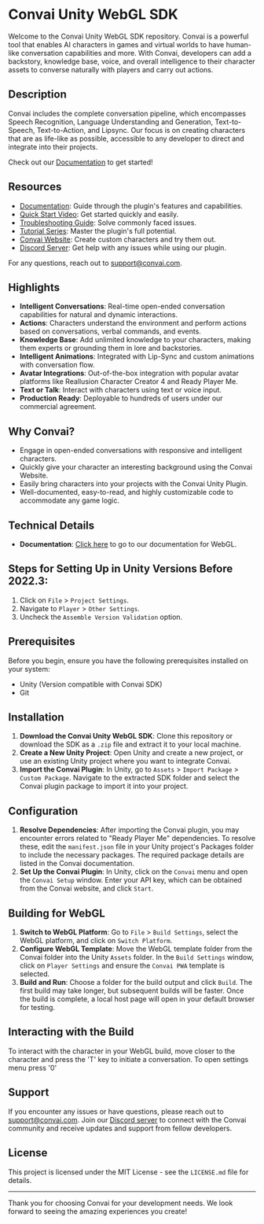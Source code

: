 # Convai Unity WebGL SDK

Welcome to the Convai Unity WebGL SDK repository. Convai is a powerful tool that enables AI characters in games and virtual worlds to have human-like conversation capabilities and more. With Convai, developers can add a backstory, knowledge base, voice, and overall intelligence to their character assets to converse naturally with players and carry out actions.

## Description

Convai includes the complete conversation pipeline, which encompasses Speech Recognition, Language Understanding and Generation, Text-to-Speech, Text-to-Action, and Lipsync. Our focus is on creating characters that are as life-like as possible, accessible to any developer to direct and integrate into their projects.

Check out our [Documentation](https://docs.convai.com/api-docs/plugins-and-integrations/unity-plugin) to get started!

## Resources

- [Documentation](https://docs.convai.com/api-docs/plugins-and-integrations/unity-plugin): Guide through the plugin's features and capabilities.
- [Quick Start Video](https://youtu.be/Vhr7IvfITgU): Get started quickly and easily.
- [Troubleshooting Guide](https://docs.convai.com/api-docs/plugins-and-integrations/unity-plugin/troubleshooting-guide): Solve commonly faced issues.
- [Tutorial Series](https://www.youtube.com/playlist?list=PLn_7tCx0ChipYHtbe8yzdV5kMbozN2EeB): Master the plugin's full potential.
- [Convai Website](https://convai.com/): Create custom characters and try them out.
- [Discord Server](https://discord.gg/5mRtu2WhEm): Get help with any issues while using our plugin.

For any questions, reach out to support@convai.com.

## Highlights

- **Intelligent Conversations**: Real-time open-ended conversation capabilities for natural and dynamic interactions.
- **Actions**: Characters understand the environment and perform actions based on conversations, verbal commands, and events.
- **Knowledge Base**: Add unlimited knowledge to your characters, making them experts or grounding them in lore and backstories.
- **Intelligent Animations**: Integrated with Lip-Sync and custom animations with conversation flow.
- **Avatar Integrations**: Out-of-the-box integration with popular avatar platforms like Reallusion Character Creator 4 and Ready Player Me.
- **Text or Talk**: Interact with characters using text or voice input.
- **Production Ready**: Deployable to hundreds of users under our commercial agreement.

## Why Convai?

- Engage in open-ended conversations with responsive and intelligent characters.
- Quickly give your character an interesting background using the Convai Website.
- Easily bring characters into your projects with the Convai Unity Plugin.
- Well-documented, easy-to-read, and highly customizable code to accommodate any game logic.

## Technical Details

- **Documentation**: [Click here](https://docs.convai.com/api-docs/plugins-and-integrations/unity-plugin/building-for-webgl) to go to our documentation for WebGL.

## Steps for Setting Up in Unity Versions Before 2022.3:

1. Click on `File` > `Project Settings`.
2. Navigate to `Player` > `Other Settings`.
3. Uncheck the `Assemble Version Validation` option.

## Prerequisites

Before you begin, ensure you have the following prerequisites installed on your system:

- Unity (Version compatible with Convai SDK)
- Git

## Installation

1. **Download the Convai Unity WebGL SDK**: Clone this repository or download the SDK as a `.zip` file and extract it to your local machine.
2. **Create a New Unity Project**: Open Unity and create a new project, or use an existing Unity project where you want to integrate Convai.
3. **Import the Convai Plugin**: In Unity, go to `Assets` > `Import Package` > `Custom Package`. Navigate to the extracted SDK folder and select the Convai plugin package to import it into your project.

## Configuration

1. **Resolve Dependencies**: After importing the Convai plugin, you may encounter errors related to "Ready Player Me" dependencies. To resolve these, edit the `manifest.json` file in your Unity project's Packages folder to include the necessary packages. The required package details are listed in the Convai documentation.
2. **Set Up the Convai Plugin**: In Unity, click on the `Convai` menu and open the `Convai Setup` window. Enter your API key, which can be obtained from the Convai website, and click `Start`.

## Building for WebGL

1. **Switch to WebGL Platform**: Go to `File` > `Build Settings`, select the WebGL platform, and click on `Switch Platform`.
2. **Configure WebGL Template**: Move the WebGL template folder from the Convai folder into the Unity `Assets` folder. In the `Build Settings` window, click on `Player Settings` and ensure the `Convai PWA` template is selected.
3. **Build and Run**: Choose a folder for the build output and click `Build`. The first build may take longer, but subsequent builds will be faster. Once the build is complete, a local host page will open in your default browser for testing.

## Interacting with the Build
To interact with the character in your WebGL build, move closer to the character and press the 'T' key to initiate a conversation.
To open settings menu press '0'

## Support
If you encounter any issues or have questions, please reach out to support@convai.com. Join our [Discord server](https://discord.gg/5mRtu2WhEm) to connect with the Convai community and receive updates and support from fellow developers.

## License

This project is licensed under the MIT License - see the `LICENSE.md` file for details.

---

Thank you for choosing Convai for your development needs. We look forward to seeing the amazing experiences you create!
